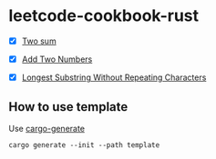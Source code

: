# leetcode-cookbook-rust

- [x] [Two sum](https://leetcode.com/problems/two-sum/description/)
- [x] [Add Two Numbers](https://leetcode.com/problems/add-two-numbers/)
- [x] [Longest Substring Without Repeating Characters](https://leetcode.com/problems/longest-substring-without-repeating-characters/)


## How to use template

Use [cargo-generate](https://github.com/cargo-generate/cargo-generate)

```
cargo generate --init --path template
```